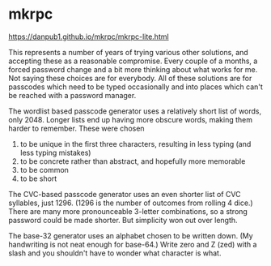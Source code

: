 # mkrpc
https://danpub1.github.io/mkrpc/mkrpc-lite.html

This represents a number of years of trying various other solutions, and accepting these as a reasonable compromise.
Every couple of a months, a forced password change and a bit more thinking about what works for me.
Not saying these choices are for everybody.
All of these solutions are for passcodes which need to be typed occasionally and into places which can't be reached with a password manager.

The wordlist based passcode generator uses a relatively short list of words, only 2048.
Longer lists end up having more obscure words, making them harder to remember.
These were chosen
1. to be unique in the first three characters, resulting in less typing (and less typing mistakes)
1. to be concrete rather than abstract, and hopefully more memorable
2. to be common
3. to be short

The CVC-based passcode generator uses an even shorter list of CVC syllables, just 1296.
(1296 is the number of outcomes from rolling 4 dice.)
There are many more pronounceable 3-letter combinations, so a strong password could be made shorter.
But simplicity won out over length.

The base-32 generator uses an alphabet chosen to be written down.
(My handwriting is not neat enough for base-64.)
Write zero and Z (zed) with a slash and you shouldn't have to wonder what character is what.
